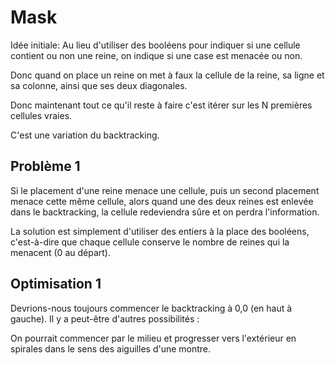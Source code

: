 # Mask

Idée initiale: Au lieu d'utiliser des booléens pour indiquer si une cellule contient ou non une reine, on indique si une case est menacée ou non.

Donc quand on place un reine on met à faux la cellule de la reine, sa ligne et sa colonne, ainsi que ses deux diagonales.

Donc maintenant tout ce qu'il reste à faire c'est itérer sur les N premières cellules vraies.

C'est une variation du backtracking.

## Problème 1

Si le placement d'une reine menace une cellule, puis un second placement menace cette même cellule, alors quand une des deux reines est enlevée dans le backtracking, la cellule redeviendra sûre et on perdra l'information.

La solution est simplement d'utiliser des entiers à la place des booléens, c'est-à-dire que chaque cellule conserve le nombre de reines qui la menacent (0 au départ).

## Optimisation 1

Devrions-nous toujours commencer le backtracking à 0,0 (en haut à gauche). Il y a peut-être d'autres possibilités :

On pourrait commencer par le milieu et progresser vers l'extérieur en spirales dans le sens des aiguilles d'une montre.
